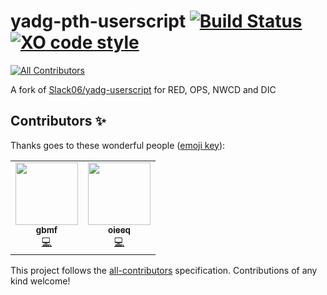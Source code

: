 # yadg-pth-userscript [![Build Status](https://travis-ci.org/SavageCore/yadg-pth-userscript.svg?branch=master)](https://travis-ci.org/SavageCore/yadg-pth-userscript) [![XO code style](https://img.shields.io/badge/code_style-XO-5ed9c7.svg)](https://github.com/sindresorhus/xo)
<!-- ALL-CONTRIBUTORS-BADGE:START - Do not remove or modify this section -->
[![All Contributors](https://img.shields.io/badge/all_contributors-2-orange.svg?style=flat-square)](#contributors-)
<!-- ALL-CONTRIBUTORS-BADGE:END -->

A fork of [Slack06/yadg-userscript](https://gitlab.com/Slack06/yadg-userscript) for RED, OPS, NWCD and DIC

## Contributors ✨

Thanks goes to these wonderful people ([emoji key](https://allcontributors.org/docs/en/emoji-key)):

<!-- ALL-CONTRIBUTORS-LIST:START - Do not remove or modify this section -->
<!-- prettier-ignore-start -->
<!-- markdownlint-disable -->
<table>
  <tr>
    <td align="center"><a href="https://github.com/gbmf"><img src="https://avatars3.githubusercontent.com/u/5228520?v=4" width="100px;" alt=""/><br /><sub><b>gbmf</b></sub></a><br /><a href="https://github.com/SavageCore/yadg-pth-userscript/commits?author=gbmf" title="Code">💻</a></td>
    <td align="center"><a href="https://github.com/oieeq"><img src="https://avatars1.githubusercontent.com/u/43918231?v=4" width="100px;" alt=""/><br /><sub><b>oieeq</b></sub></a><br /><a href="https://github.com/SavageCore/yadg-pth-userscript/commits?author=oieeq" title="Code">💻</a></td>
  </tr>
</table>

<!-- markdownlint-enable -->
<!-- prettier-ignore-end -->
<!-- ALL-CONTRIBUTORS-LIST:END -->

This project follows the [all-contributors](https://github.com/all-contributors/all-contributors) specification. Contributions of any kind welcome!